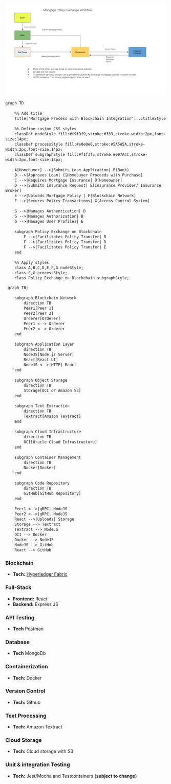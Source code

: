 ![mortgage_policy_exchange_workdlow.png](mortgage_policy_exchange_workdlow.png)

```mermaid
graph TD

    %% Add title
    Title["Mortgage Process with Blockchain Integration"]:::titleStyle

    %% Define custom CSS styles
    classDef nodeStyle fill:#f9f9f9,stroke:#333,stroke-width:2px,font-size:14px;
    classDef processStyle fill:#e0e0e0,stroke:#5A5A5A,stroke-width:2px,font-size:14px;
    classDef subgraphStyle fill:#f1f3f5,stroke:#007ACC,stroke-width:2px,font-size:14px;

    A[Homebuyer] -->|Submits Loan Application| B(Bank)
    B -->|Approves Loan| C[Homebuyer Proceeds with Purchase]
    C -->|Requires Mortgage Insurance| D[Homeowner]
    D -->|Submits Insurance Request| E[Insurance Provider/ Insurance Broker]
    E -->|Uploads Mortgage Policy | F[Blockchain Network]
    F -->|Secures Policy Transactions| G[Access Control System]

    G -->|Manages Authentication| D
    G -->|Manages Authorization| B
    G -->|Manages User Profiles| E

    subgraph Policy Exchange on Blockchain
        F -->|Facilitates Policy Transfer| B
        F -->|Facilitates Policy Transfer| D
        F -->|Facilitates Policy Transfer| E
    end

    %% Apply styles
    class A,B,C,D,E,F,G nodeStyle;
    class F,G processStyle;
    class Policy_Exchange_on_Blockchain subgraphStyle;
```

```mermaid
 graph TB;

    subgraph Blockchain Network
        direction TB
        Peer1[Peer 1]
        Peer2[Peer 2]
        Orderer[Orderer]
        Peer1 <--> Orderer
        Peer2 <--> Orderer
    end

    subgraph Application Layer
        direction TB
        NodeJS[Node.js Server]
        React[React UI]
        NodeJS <-->|HTTP| React
    end

    subgraph Object Storage
        direction TB
        Storage[OCI or Amazon S3]
    end

    subgraph Text Extraction
        direction TB
        Textract[Amazon Textract]
    end

    subgraph Cloud Infrastructure
        direction TB
        OCI[Oracle Cloud Infrastructure]
    end

    subgraph Container Management
        direction TB
        Docker[Docker]
    end

    subgraph Code Repository
        direction TB
        GitHub[GitHub Repository]
    end

    Peer1 <-->|gRPC| NodeJS
    Peer2 <-->|gRPC| NodeJS
    React -->|Uploads| Storage
    Storage --> Textract
    Textract --> NodeJS
    OCI --> Docker
    Docker --> NodeJS
    NodeJS --> GitHub
    React --> GitHub
```

### Blockchain

- **Tech:** [Hyperledger Fabric](https://docs.google.com/presentation/d/1SrBRrJa8lHw4Rct_hfm9C1ss2U1PXXnyWtEB_lxk8_Y/edit?usp=sharing)

### Full-Stack

- **Frontend:** React
- **Backend:** Express JS

### API Testing

- **Tech** Postman

### Database

- **Tech** MongoDb

### Containerization

- **Tech:** Docker

### Version Control

- **Tech:** Github

### Text Processing

- **Tech:** Amazon Textract

### Cloud Storage

- **Tech:** Cloud storage with S3

### Unit & integration Testing

- **Tech:** Jest/Mocha and Testcontainers (<b>subject to change)

